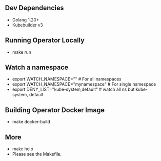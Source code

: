 ## Dev Dependencies

- Golang 1.20+
- Kubebuilder v3

## Running Operator Locally

- make run

## Watch a namespace

- export WATCH_NAMESPACE="" # For all namespaces
- export WATCH_NAMESPACE="mynamespace" # For single namespace
- export DENY_LIST="kube-system,default" # watch all ns but kube-system, default

## Building Operator Docker Image

- make docker-build

## More

- make help
- Please see the Makefile.
